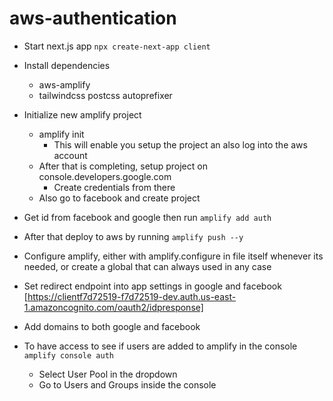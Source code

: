 # aws-authentication

- Start next.js app
`npx create-next-app client`

- Install dependencies 
  - aws-amplify
  - tailwindcss postcss autoprefixer 

- Initialize new amplify project
  - amplify init 
    - This will enable you setup the project an also log into the aws account 
  - After that is completing, setup project on console.developers.google.com 
    - Create credentials from there
  - Also go to facebook and create project 

- Get id from facebook and google then run `amplify add auth`
- After that deploy to aws by running `amplify push --y`

- Configure amplify, either with amplify.configure in file itself whenever its needed, or create a global that can always used in any case 

- Set redirect endpoint into app settings in google and facebook
[https://clientf7d72519-f7d72519-dev.auth.us-east-1.amazoncognito.com/oauth2/idpresponse]

- Add domains to both google and facebook

- To have access to see if users are added to amplify in the console
`amplify console auth`
  - Select User Pool in the dropdown
  - Go to Users and Groups inside the console